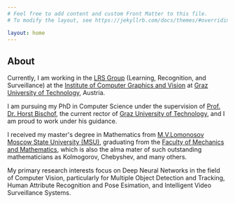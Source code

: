 ```yaml
---
# Feel free to add content and custom Front Matter to this file.
# To modify the layout, see https://jekyllrb.com/docs/themes/#overriding-theme-defaults

layout: home
---
```


## About

Currently, I am working in the [LRS Group](https://www.tugraz.at/institute/icg/research/team-bischof/learning-recognition-surveillance) 
(Learning, Recognition, and Surveillance)
at the [Institute of Computer Graphics and Vision](https://www.tugraz.at/institute/icg/home) 
at [Graz University of Technology](https://en.wikipedia.org/wiki/Graz_University_of_Technology), Austria. 

I am pursuing my PhD in Computer Science under the supervision of [Prof. Dr. Horst Bischof](https://en.wikipedia.org/wiki/Horst_Bischof),
the current rector of [Graz University of Technology](https://en.wikipedia.org/wiki/Graz_University_of_Technology), and I am proud to work under his guidance. 

I received my master's degree in Mathematics from [M.V.Lomonosov Moscow State University
(MSU)](https://en.wikipedia.org/wiki/Moscow_State_University), graduating from the [Faculty of Mechanics and Mathematics](https://en.wikipedia.org/wiki/MSU_Faculty_of_Mechanics_and_Mathematics),
which is also the alma mater of such outstanding mathematicians as Kolmogorov, Chebyshev, and many others.

My primary research interests focus on Deep Neural Networks 
in the field of Computer Vision, particularly for Multiple Object Detection and Tracking, 
Human Attribute Recognition and Pose Esimation, and Intelligent Video Surveillance Systems.


